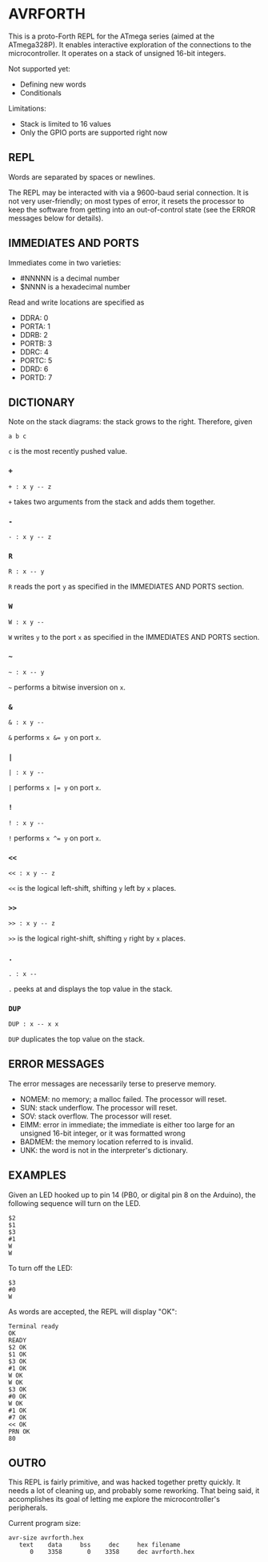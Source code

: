 # AVRFORTH

This is a proto-Forth REPL for the ATmega series (aimed at the
ATmega328P). It enables interactive exploration of the connections
to the microcontroller. It operates on a stack of unsigned 16-bit
integers.

Not supported yet:

* Defining new words
* Conditionals

Limitations:

* Stack is limited to 16 values
* Only the GPIO ports are supported right now


## REPL

Words are separated by spaces or newlines.

The REPL may be interacted with via a 9600-baud serial connection. It is
not very user-friendly; on most types of error, it resets the processor
to keep the software from getting into an out-of-control state (see the
ERROR messages below for details).


## IMMEDIATES AND PORTS

Immediates come in two varieties:

* #NNNNN is a decimal number
* $NNNN is a hexadecimal number

Read and write locations are specified as

* DDRA: 0
* PORTA: 1
* DDRB: 2
* PORTB: 3
* DDRC: 4
* PORTC: 5
* DDRD: 6
* PORTD: 7


## DICTIONARY

Note on the stack diagrams: the stack grows to the right. Therefore,
given

```
a b c
```

`c` is the most recently pushed value.



### `+`

```
+ : x y -- z
```

`+` takes two arguments from the stack and adds them together.

### `-`

```
- : x y -- z
```


### `R`

```
R : x -- y
```

`R` reads the port `y` as specified in the IMMEDIATES AND PORTS section.

### `W`

```
W : x y --
```

`W` writes `y` to the port `x` as specified in the IMMEDIATES AND PORTS section.

### `~`

```
~ : x -- y
```

`~` performs a bitwise inversion on `x`.

### `&`

```
& : x y -- 
```

`&` performs `x &= y` on port `x`.

### `|`

```
| : x y -- 
```

`|` performs `x |= y` on port `x`.

### `!`

```
! : x y --
```

`!` performs `x ^= y` on port `x`.

### `<<`

```
<< : x y -- z
```

`<<` is the logical left-shift, shifting `y` left by `x` places.

### `>>`

```
>> : x y -- z
```

`>>` is the logical right-shift, shifting `y` right by `x` places.

### `.`

```
. : x --
```

`.` peeks at and displays the top value in the stack.

### `DUP`

```
DUP : x -- x x
```

`DUP` duplicates the top value on the stack.


## ERROR MESSAGES

The error messages are necessarily terse to preserve memory.

* NOMEM: no memory; a malloc failed. The processor will reset.
* SUN: stack underflow. The processor will reset.
* SOV: stack overflow. The processor will reset.
* EIMM: error in immediate; the immediate is either too large for an
  unsigned 16-bit integer, or it was formatted wrong
* BADMEM: the memory location referred to is invalid.
* UNK: the word is not in the interpreter's dictionary.


## EXAMPLES

Given an LED hooked up to pin 14 (PB0, or digital pin 8 on the
Arduino), the following sequence will turn on the LED.

```
$2
$1
$3
#1
W
W
```

To turn off the LED:

```
$3
#0
W
```

As words are accepted, the REPL will display "OK":

```
Terminal ready
OK
READY
$2 OK
$1 OK
$3 OK
#1 OK
W OK
W OK
$3 OK
#0 OK
W OK
#1 OK
#7 OK
<< OK
PRN OK
80
```


## OUTRO

This REPL is fairly primitive, and was hacked together pretty
quickly. It needs a lot of cleaning up, and probably some
reworking. That being said, it accomplishes its goal of letting me
explore the microcontroller's peripherals.

Current program size:

```
avr-size avrforth.hex
   text    data     bss     dec     hex filename
      0    3358       0    3358     dec avrforth.hex
```


